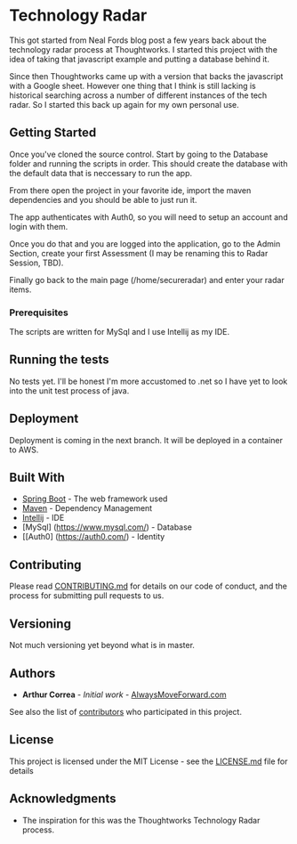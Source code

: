 # Technology Radar

This got started from Neal Fords blog post a few years back about the technology radar process at Thoughtworks.  I started this project with the idea of taking that javascript example and putting a database behind it.  

Since then Thoughtworks came up with a version that backs the javascript with a Google sheet.  However one thing that I think is still lacking is historical searching across
a number of different instances of the tech radar.  So I started this back up again for my own personal use.

## Getting Started

Once you've cloned the source control.  Start by going to the Database folder and running the scripts in order.  This should create the database with the default data that is neccessary to run the app.

From there open the project in your favorite ide, import the maven dependencies and you should be able to just run it.

The app authenticates with Auth0, so you will need to setup an account and login with them.   

Once you do that and you are logged into the application, go to the Admin Section, create your first Assessment (I may be renaming this to Radar Session, TBD).

Finally go back to the main page (/home/secureradar) and enter your radar items.

### Prerequisites
The scripts are written for MySql and I use Intellij as my IDE.  

## Running the tests

No tests yet.  I'll be honest I'm more accustomed to .net so I have yet to look into the unit test process of java.


## Deployment

Deployment is coming in the next branch.  It will be deployed in a container to AWS.

## Built With

* [Spring Boot](https://projects.spring.io/spring-boot/) - The web framework used
* [Maven](https://maven.apache.org/) - Dependency Management
* [Intellij](https://www.jetbrains.com/idea/) - IDE
* [MySql] (https://www.mysql.com/) - Database
* [[Auth0] (https://auth0.com/) - Identity

## Contributing

Please read [CONTRIBUTING.md](https://gist.github.com/PurpleBooth/b24679402957c63ec426) for details on our code of conduct, and the process for submitting pull requests to us.

## Versioning

Not much versioning yet beyond what is in master.

## Authors

* **Arthur Correa** - *Initial work* - [AlwaysMoveForward.com](http://www.alwaysmoveforward.com)

See also the list of [contributors](https://github.com/your/project/contributors) who participated in this project.

## License

This project is licensed under the MIT License - see the [LICENSE.md](LICENSE.md) file for details

## Acknowledgments

* The inspiration for this was the Thoughtworks Technology Radar process.  
